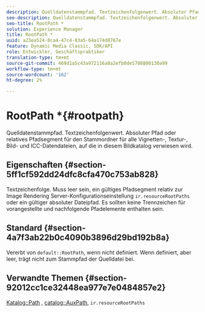 ```yaml
---
description: Quelldatenstammpfad. Textzeichenfolgenwert. Absoluter Pfad oder relatives Pfadsegment für den Stammordner für alle Vignetten-, Textur-, Bild- und ICC-Datendateien, auf die in diesem Bildkatalog verwiesen wird.
seo-description: Quelldatenstammpfad. Textzeichenfolgenwert. Absoluter Pfad oder relatives Pfadsegment für den Stammordner für alle Vignetten-, Textur-, Bild- und ICC-Datendateien, auf die in diesem Bildkatalog verwiesen wird.
seo-title: RootPath *
solution: Experience Manager
title: RootPath *
uuid: a23ea524-8ca4-47c4-83a5-64a174d8767e
feature: Dynamic Media Classic, SDK/API
role: Entwickler, Geschäftspraktiker
translation-type: tm+mt
source-git-commit: 469d1a5c43a972116a8a2efb0de5708800130a99
workflow-type: tm+mt
source-wordcount: '162'
ht-degree: 2%

---
```



# RootPath *{#rootpath}

Quelldatenstammpfad. Textzeichenfolgenwert. Absoluter Pfad oder relatives Pfadsegment für den Stammordner für alle Vignetten-, Textur-, Bild- und ICC-Datendateien, auf die in diesem Bildkatalog verwiesen wird.

## Eigenschaften {#section-5ff1cf592dd24dfc8cfa470c753ab828}

Textzeichenfolge. Muss leer sein, ein gültiges Pfadsegment relativ zur Image Rendering Server-Konfigurationseinstellung `ir.resourceRootPaths` oder ein gültiger absoluter Dateipfad. Es sollten keine Trennzeichen für vorangestellte und nachfolgende Pfadelemente enthalten sein.

## Standard {#section-4a7f3ab22b0c4090b3896d29bd192b8a}

Vererbt von `default::RootPath`, wenn nicht definiert. Wenn definiert, aber leer, trägt nicht zum Stammpfad der Quelldatei bei.

## Verwandte Themen {#section-92012cc1ce32448ea977e7e0484857e2}

[Katalog::Path](../../../../../ir-api/material-cat/image-rendering-api-ref/c-ir-material-catalog/c-ir-material-data-reference/r-ir-path.md#reference-59ebb624250a4965ad1737578a2ab590) ,  [catalog::AuxPath](../../../../../ir-api/material-cat/image-rendering-api-ref/c-ir-material-catalog/c-ir-material-data-reference/r-ir-auxpath.md#reference-943ad5ee3c3b4b06bbcbb005db0dc969),  `ir.resourceRootPaths`
